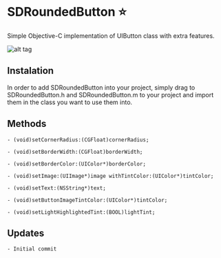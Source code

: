 SDRoundedButton :star:
===============

Simple Objective-C implementation of UIButton class with extra features.

![alt tag](https://dl.dropboxusercontent.com/s/4cwvdd2rbqz4f7b/SDRoundedButton-Screenshot.png)

## Instalation

In order to add SDRoundedButton into your project, simply drag to SDRoundedButton.h and SDRoundedButton.m to your project and import them in the class you want to use them into.

## Methods 
````
- (void)setCornerRadius:(CGFloat)cornerRadius;

- (void)setBorderWidth:(CGFloat)borderWidth;

- (void)setBorderColor:(UIColor*)borderColor;

- (void)setImage:(UIImage*)image withTintColor:(UIColor*)tintColor;

- (void)setText:(NSString*)text;

- (void)setButtonImageTintColor:(UIColor*)tintColor;

- (void)setLightHighlightedTint:(BOOL)lightTint;
````
## Updates

````
- Initial commit
````
